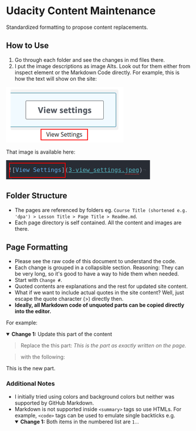 # Udacity Content Maintenance

Standardized formatting to propose content replacements.

## How to Use

1. Go through each folder and see the changes in md files there.
2. I put the image descriptions as image Alts. Look out for them either from inspect element or the Markdown Code directly. For example, this is how the text will show on the site:

  ![image_desc](image_desc.png)

  That image is available here:

  ![image_desc1](image_desc1.png)

## Folder Structure

- The pages are referenced by folders eg. `Course Title (shortened e.g. 'dpa') > Lesson Title > Page Title > Readme.md`.
- Each page directory is self contained. All the content and images are there.

## Page Formatting

- Please see the raw code of this document to understand the code.
- Each change is grouped in a collapsible section. Reasoning: They can be very long, so it's good to have a way to hide them when needed.
- Start with `Change #`.
- Quoted contents are explanations and the rest for updated site content.
- What if we want to include actual quotes in the site content? Well, just escape the quote character (\>) directly then.
- **Ideally, all Markdown code of unquoted parts can be copied directly into the editor.**

For example:

<details open>

<summary><b>Change 1:</b> Update this part of the content</summary>

> Replace the this part:
> *This is the part as exactly written on the page.*

> with the following:

This is the new part.

</details>

### Additional Notes

- I initially tried using colors and background colors but neither was supported by GitHub Markdown.
- Markdown is not supported inside `<summary>` tags so use HTMLs. For example, `<code>` tags can be used to emulate single backticks e.g.
    <details open>
    <summary><b>Change 1:</b> Both items in the numbered list are <code>1.</code>.</summary>
    </details>
